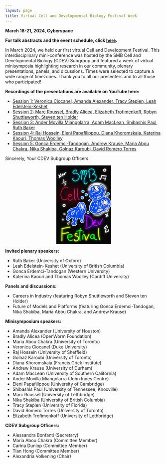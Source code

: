 ```yaml
---
layout: page
title: Virtual Cell and Developmental Biology Festival Week
---
```


**March 18-21, 2024, Cyberspace**

**For talk abstracts and the event schedule, click [here](https://docs.google.com/document/d/1JlErj2BVuqxfBAOc5Oeu95SUFubgS4RGkUHGdAuBB6Q/edit?usp=sharing).**

In March 2024, we held our first virtual Cell and Development Festival. This interdisciplinary mini-conference was hosted by the SMB Cell and Developmental Biology (CDEV) Subgroup and featured a week of virtual minisymposia highlighting research in our community, plenary presentations, panels, and dicussions. Times were selected to capture a wide range of timezones. Thank you to all our presenters and to all those who participated! 

**Recordings of the presentations are available on YouTube here:**
- [Session 1: Veronica Ciocanel, Amanda Alexander, Tracy Stepien, Leah Edelstein-Keshet](https://www.youtube.com/watch?v=01uJydt3cnc)
- [Session 2: Marc Roussel, Bradly Alicea, Elizabeth Trofimenkoff, Robyn Shuttleworth, Steven ten Holder](https://www.youtube.com/watch?v=5zO-DE03ix8)
- [Session 3: Ander Movilla Miangolarra, Adam MacLean, Shibashis Paul, Ruth Baker](https://www.youtube.com/watch?v=xQUQRvP9hdo)
- [Session 4: Raj Hossein, Eleni Papafilippou, Diana Khoromskaia, Katerina Kaouri, Thomas Woolley](https://www.youtube.com/watch?v=fq2LYPHIQf8)
- [Session 5: Gonca Erdemci-Tandogan, Andrew Krause, Maria Abou Chakra, Nika Shakiba, Golnaz Karoubi, David Romero Torres](https://www.youtube.com/watch?v=UTQuzNblX4A)


Sincerely,
Your CDEV Subgroup Officers

<!--<img src="cdevfest.jpg" alt="Neon image with drawings of cells and equations and the words SMB Cell Dev Festival" style="display: block; margin-left: auto; margin-right: auto; width: 35%;" />-->
<p align="center"><img src="/uploads/blog_images/slides/cdevfest.jpg" alt="" style="display: block; margin-left: auto; margin-right: auto; width: 35%;" /></p>

**Invited plenary speakers:**
- Ruth Baker (University of Oxford)
- Leah Edelstein-Keshet (University of British Columbia)
- Gonca Erdemci-Tandogan (Western University)
- Katerina Kaouri and Thomas Woolley (Cardiff University)

**Panels and discussions:**
- Careers in Industry (featuring Robyn Shuttleworth and Steven ten Holder)
- Future of Models and Platforms (featuring Gonca Erdemci-Tandogan, Nika Shakiba, Maria Abou Chakra, and Andrew Krause)

**Minisymposium speakers:**
- Amanda Alexander (University of Houston)
- Bradly Alicea (OpenWorm Foundation)
- Maria Abou Chakra (University of Toronto)
- Veronica Ciocanel (Duke University)
- Raj Hossein (University of Sheffield)
- Golnaz Karoubi (University of Toronto)
- Diana Khoromskaia (Francis Crick Institute)
- Andrew Krause (University of Durham)
- Adam MacLean (University of Southern California)
- Ander Movilla Miangolarra (John Innes Centre)
- Eleni Papafilippou (University of Cambridge)
- Shibashis Paul (University of Tennessee, Knoxville)
- Marc Roussel (University of Lethbridge)
- Nika Shakiba (University of British Columbia)
- Tracy Stepien (University of Florida)
- David Romero Torres (University of Toronto)
- Elizabeth Trofimenkoff (University of Lethbridge)

**CDEV Subgroup Officers:**
- Alessandra Bonfanti (Secretary)
- Maria Abou Chakra (Committee Member)
- Carina Dunlop (Committee Member)
- Tian Hong (Committee Member)
- Alexandria Volkening (Chair)
